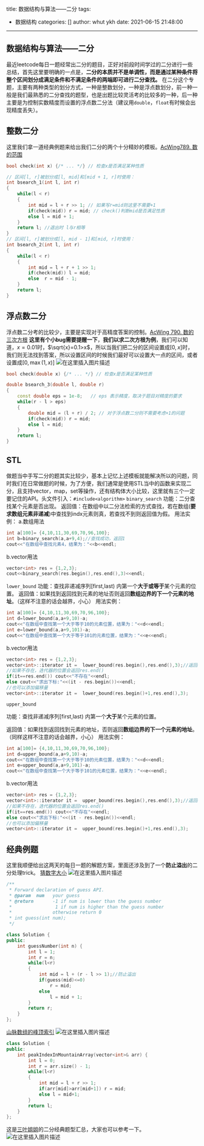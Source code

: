 title: 数据结构与算法——二分
tags:
  - 数据结构
categories: []
author: whut ykh
date: 2021-06-15 21:48:00
---
## 数据结构与算法——二分
最近leetcode每日一题经常出二分的题目，正好对前段时间学过的二分进行一些总结，首先这里要明确的一点是，**二分的本质并不是单调性，而是通过某种条件将整个区间划分成满足条件和不满足条件的两端即可进行二分查找。**
在二分这个专题，主要有两种类型的划分方式，一种是整数划分，一种是浮点数划分，前一种一般是我们最熟悉的二分查找的题型，也是出题比较灵活考的比较多的一种，后一种主要是为控制实数精度而设置的浮点数二分法（建议用`double`，`float`有时候会出现精度丢失）。
<!--more-->
## 整数二分
这里我们拿一道经典例题来给出我们二分的两个十分精妙的模板。[AcWing789. 数的范围](https://www.acwing.com/problem/content/791/)

```cpp
bool check(int x) {/* ... */} // 检查x是否满足某种性质

// 区间[l, r]被划分成[l, mid]和[mid + 1, r]时使用：
int bsearch_1(int l, int r)
{
    while(l < r)
    {
    	int mid = l + r >> 1; // 如果写r=mid则这里不需要+1
    	if(check(mid)) r = mid; // check()判断mid是否满足性质
    	else l = mid + 1;
    }
    return l; //退出时 l与r相等
}
// 区间[l, r]被划分成[l, mid - 1]和[mid, r]时使用：
int bsearch_2(int l, int r)
{
    while(l < r)
    {
    	int mid = l + r + 1 >> 1;
    	if(check(mid)) l = mid;
    	else  r = mid - 1;
    }
    return l;
}
```

## 浮点数二分
浮点数二分考的比较少，主要是实现对于高精度答案的控制。[AcWing 790. 数的三次方根](https://www.acwing.com/problem/content/792/)
**这里有个小bug需要提醒一下**，**我们以求二次方根为例**，我们可以知道，$x=0.01$时，$\sqrt{x}=0.1>x$，所以当我们把二分的区间设置成$[0,x]$时，我们则无法找到答案，所以设置区间的时候我们最好可以设置大一点的区间，或者设置成$[0,\max(1,x)]$
![在这里插入图片描述](https://img-blog.csdnimg.cn/20210615210034299.png?x-oss-process=image/watermark,type_ZmFuZ3poZW5naGVpdGk,shadow_10,text_aHR0cHM6Ly9ibG9nLmNzZG4ubmV0L0phY2tfX19F,size_16,color_FFFFFF,t_70)

```cpp
bool check(double x) {/* ... */} // 检查x是否满足某种性质

double bsearch_3(double l, double r)
{
    const double eps = 1e-8;   // eps 表示精度，取决于题目对精度的要求
    while(r - l > eps)
    {
    	double mid = (l + r) / 2; // 对于浮点数二分则不需要考虑+1的问题
    	if(check(mid)) r = mid;
    	else l = mid;
	}
	return l;
}
```

## STL
做题当中手写二分的题其实比较少，基本上记忆上述模板就能解决所以的问题，同时我们在日常做题的时候，为了方便，我们通常是使用STL当中的函数来实现二分，且支持vector，map，set等操作，还有结构体大小比较，这里就有三个一定要记住的API。头文件引入：`#include<algorithm>`
`binary_search`
功能：二分查找某个元素是否出现。
返回值：在数组中以二分法检索的方式查找，若在数组(**要求数组元素非递减**)中查找到indx元素则真，若查找不到则返回值为假。
用法实例：
a.数组用法
```cpp
int a[100]= {4,10,11,30,69,70,96,100};
int b=binary_search(a,a+9,4);//查找成功，返回1
cout<<"在数组中查找元素4，结果为："<<b<<endl;
```
b.vector用法
```cpp
vector<int> res = {1,2,3};
cout<<binary_search(res.begin(),res.end(),3)<<endl;
```
`lower_bound`
功能：查找非递减序列[first,last) 内第一个**大于或等于**某个元素的位置。
返回值：如果找到返回找到元素的地址否则返回**数组边界的下一个元素的地址**。（这样不注意的话会越界，小心）
用法实例：
```cpp
int a[100]= {4,10,11,30,69,70,96,100};
int d=lower_bound(a,a+9,10)-a;
cout<<"在数组中查找第一个大于等于10的元素位置，结果为："<<d<<endl;
int e=lower_bound(a,a+9,101)-a;
cout<<"在数组中查找第一个大于等于101的元素位置，结果为："<<e<<endl;
```
b.vector用法
```cpp
vector<int> res = {1,2,3};
vector<int>::iterator it =  lower_bound(res.begin(),res.end(),3);//返回迭代器的位置
//如果不存在，迭代器的位置会返回res.end()
if(it==res.end()) cout<<"不存在"<<endl;
else cout<<"求出下标:"<<(it - res.begin())<<endl;
//也可以添加偏移量
vector<int>::iterator it =  lower_bound(res.begin()+1,res.end(),3);
```

`upper_bound`

功能：查找非递减序列[first,last) 内第一个**大于**某个元素的位置。

返回值：如果找到返回找到元素的地址，否则返回**数组边界的下一个元素的地址**。（同样这样不注意的话会越界，小心）
用法实例：
```cpp
int a[100]= {4,10,11,30,69,70,96,100};
int d=upper_bound(a,a+9,10)-a;
cout<<"在数组中查找第一个大于等于10的元素位置，结果为："<<d<<endl;
int e=upper_bound(a,a+9,101)-a;
cout<<"在数组中查找第一个大于等于101的元素位置，结果为："<<e<<endl;
```
b.vector用法
```cpp
vector<int> res = {1,2,3};
vector<int>::iterator it =  upper_bound(res.begin(),res.end(),3);//返回迭代器的位置
//如果不存在，迭代器的位置会返回res.end()
if(it==res.end()) cout<<"不存在"<<endl;
else cout<<"求出下标:"<<(it - res.begin())<<endl;
//也可以添加偏移量
vector<int>::iterator it =  upper_bound(res.begin()+1,res.end(),3);
```

## 经典例题
这里我顺便给出这两天的每日一题的解题方案，里面还涉及到了一个**防止溢出**的二分处理trick。
[猜数字大小](https://leetcode-cn.com/problems/guess-number-higher-or-lower/)
![在这里插入图片描述](https://img-blog.csdnimg.cn/20210615214228227.png?x-oss-process=image/watermark,type_ZmFuZ3poZW5naGVpdGk,shadow_10,text_aHR0cHM6Ly9ibG9nLmNzZG4ubmV0L0phY2tfX19F,size_16,color_FFFFFF,t_70)
```cpp
/** 
 * Forward declaration of guess API.
 * @param  num   your guess
 * @return 	     -1 if num is lower than the guess number
 *			      1 if num is higher than the guess number
 *               otherwise return 0
 * int guess(int num);
 */

class Solution {
public:
    int guessNumber(int n) {
        int l = 1;
        int r = n;
        while(l<r)
        {
            int mid = l + (r - l >> 1);//防止溢出
            if(guess(mid)<=0) 
                r = mid;
            else 
                l = mid + 1;
        }
        return r;
    }
};
```
[ 山脉数组的峰顶索引](https://leetcode-cn.com/problems/peak-index-in-a-mountain-array/)
![在这里插入图片描述](https://img-blog.csdnimg.cn/20210615214427955.png?x-oss-process=image/watermark,type_ZmFuZ3poZW5naGVpdGk,shadow_10,text_aHR0cHM6Ly9ibG9nLmNzZG4ubmV0L0phY2tfX19F,size_16,color_FFFFFF,t_70)
```cpp
class Solution {
public:
    int peakIndexInMountainArray(vector<int>& arr) {
        int l = 0;
        int r = arr.size() - 1;
        while(l<r)
        {
            int mid = l + r >> 1;
            if(arr[mid]>arr[mid+1]) r = mid;
            else l = mid+1;
        }
        return l;
    }
};
```
这是[三叶姐姐](https://leetcode-cn.com/problems/peak-index-in-a-mountain-array/solution/gong-shui-san-xie-er-fen-san-fen-cha-zhi-5gfv/)的二分经典题型汇总，大家也可以参考一下。
![在这里插入图片描述](https://img-blog.csdnimg.cn/20210615213845614.png?x-oss-process=image/watermark,type_ZmFuZ3poZW5naGVpdGk,shadow_10,text_aHR0cHM6Ly9ibG9nLmNzZG4ubmV0L0phY2tfX19F,size_16,color_FFFFFF,t_70)